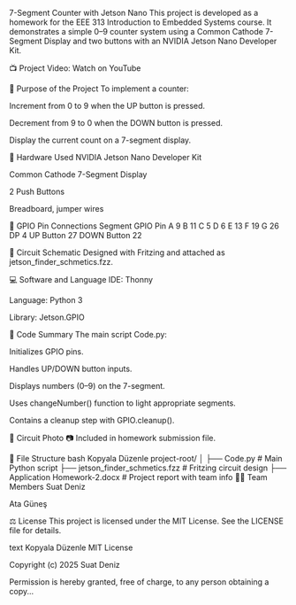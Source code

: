 7-Segment Counter with Jetson Nano
This project is developed as a homework for the EEE 313 Introduction to Embedded Systems course. It demonstrates a simple 0–9 counter system using a Common Cathode 7-Segment Display and two buttons with an NVIDIA Jetson Nano Developer Kit.

📺 Project Video: Watch on YouTube

🧠 Purpose of the Project
To implement a counter:

Increment from 0 to 9 when the UP button is pressed.

Decrement from 9 to 0 when the DOWN button is pressed.

Display the current count on a 7-segment display.

🔧 Hardware Used
NVIDIA Jetson Nano Developer Kit

Common Cathode 7-Segment Display

2 Push Buttons

Breadboard, jumper wires

🔌 GPIO Pin Connections
Segment	GPIO Pin
A	9
B	11
C	5
D	6
E	13
F	19
G	26
DP	4
UP Button	27
DOWN Button	22

📐 Circuit Schematic
Designed with Fritzing and attached as jetson_finder_schmetics.fzz.

💻 Software and Language
IDE: Thonny

Language: Python 3

Library: Jetson.GPIO

🧾 Code Summary
The main script Code.py:

Initializes GPIO pins.

Handles UP/DOWN button inputs.

Displays numbers (0–9) on the 7-segment.

Uses changeNumber() function to light appropriate segments.

Contains a cleanup step with GPIO.cleanup().

📸 Circuit Photo
📷 Included in homework submission file.

📂 File Structure
bash
Kopyala
Düzenle
project-root/
│
├── Code.py                      # Main Python script
├── jetson_finder_schmetics.fzz # Fritzing circuit design
├── Application Homework-2.docx # Project report with team info
👨‍🔬 Team Members
Suat Deniz

Ata Güneş

⚖️ License
This project is licensed under the MIT License. See the LICENSE file for details.

text
Kopyala
Düzenle
MIT License

Copyright (c) 2025 Suat Deniz

Permission is hereby granted, free of charge, to any person obtaining a copy...
